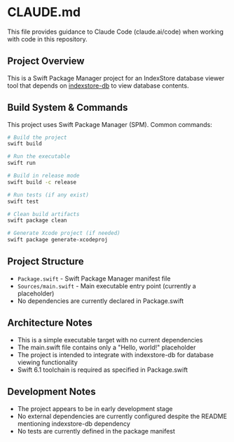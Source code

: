 # CLAUDE.md

This file provides guidance to Claude Code (claude.ai/code) when working with code in this repository.

## Project Overview

This is a Swift Package Manager project for an IndexStore database viewer tool that depends on [indexstore-db](https://github.com/swiftlang/indexstore-db) to view database contents.

## Build System & Commands

This project uses Swift Package Manager (SPM). Common commands:

```bash
# Build the project
swift build

# Run the executable
swift run

# Build in release mode
swift build -c release

# Run tests (if any exist)
swift test

# Clean build artifacts
swift package clean

# Generate Xcode project (if needed)
swift package generate-xcodeproj
```

## Project Structure

- `Package.swift` - Swift Package Manager manifest file
- `Sources/main.swift` - Main executable entry point (currently a placeholder)
- No dependencies are currently declared in Package.swift

## Architecture Notes

- This is a simple executable target with no current dependencies
- The main.swift file contains only a "Hello, world!" placeholder
- The project is intended to integrate with indexstore-db for database viewing functionality
- Swift 6.1 toolchain is required as specified in Package.swift

## Development Notes

- The project appears to be in early development stage
- No external dependencies are currently configured despite the README mentioning indexstore-db dependency
- No tests are currently defined in the package manifest